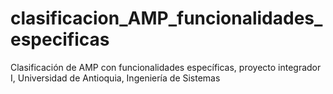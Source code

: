 # clasificacion_AMP_funcionalidades_especificas
Clasificación de AMP con funcionalidades específicas, proyecto integrador I, Universidad de Antioquia, Ingeniería de Sistemas
